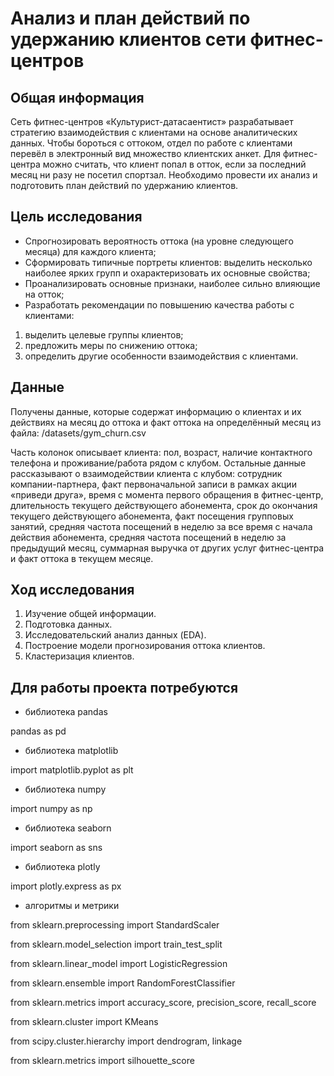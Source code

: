 # Анализ и план действий по удержанию клиентов сети фитнес-центров

## Общая информация

Сеть фитнес-центров «Культурист-датасаентист» разрабатывает стратегию взаимодействия с клиентами на основе аналитических данных. Чтобы бороться с оттоком, отдел по работе с клиентами перевёл в электронный вид множество клиентских анкет. Для фитнес-центра можно считать, что клиент попал в отток, если за последний месяц ни разу не посетил спортзал. Необходимо провести их анализ и подготовить план действий по удержанию клиентов.

## Цель исследования

- Спрогнозировать вероятность оттока (на уровне следующего месяца) для каждого клиента;
- Сформировать типичные портреты клиентов: выделить несколько наиболее ярких групп и охарактеризовать их основные свойства;
- Проанализировать основные признаки, наиболее сильно влияющие на отток;
- Разработать рекомендации по повышению качества работы с клиентами:
1) выделить целевые группы клиентов;
2) предложить меры по снижению оттока;
3) определить другие особенности взаимодействия с клиентами.

## Данные

Получены данные, которые содержат информацию о клиентах и их действиях на месяц до оттока и факт оттока на определённый месяц из файла: /datasets/gym_churn.csv

Часть колонок описывает клиента: пол, возраст, наличие контактного телефона и проживание/работа рядом с клубом. Остальные данные рассказывают о взаимодействии клиента с клубом: сотрудник компании-партнера, факт первоначальной записи в рамках акции «приведи друга», время с момента первого обращения в фитнес-центр, длительность текущего действующего абонемента, срок до окончания текущего действующего абонемента, факт посещения групповых занятий, средняя частота посещений в неделю за все время с начала действия абонемента, средняя частота посещений в неделю за предыдущий месяц, суммарная выручка от других услуг фитнес-центра и факт оттока в текущем месяце.

## Ход исследования

   1. Изучение общей информации.
   2. Подготовка данных.
   3. Исследовательский анализ данных (EDA).
   4. Построение модели прогнозирования оттока клиентов.
   5. Кластеризация клиентов.

## Для работы проекта потребуются
* библиотека pandas

pandas as pd 
* библиотека matplotlib

import matplotlib.pyplot as plt 
* библиотека numpy

import numpy as np 
* библиотека seaborn

import seaborn as sns 
* библиотека plotly

import plotly.express as px 
* алгоритмы и метрики

from sklearn.preprocessing import StandardScaler 

from sklearn.model_selection import train_test_split 

from sklearn.linear_model import LogisticRegression 

from sklearn.ensemble import RandomForestClassifier 

from sklearn.metrics import accuracy_score, precision_score, recall_score 

from sklearn.cluster import KMeans 

from scipy.cluster.hierarchy import dendrogram, linkage 

from sklearn.metrics import silhouette_score 
